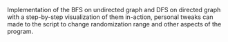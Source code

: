 Implementation of the BFS on undirected graph and DFS on directed graph with a step-by-step visualization of them in-action, personal tweaks can made to the script to change randomization range and other aspects of the program.

